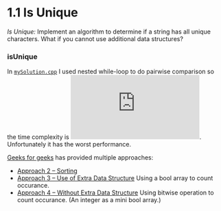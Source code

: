 # 1.1 Is Unique

*Is Unique:* Implement an algorithm to determine if a string has all unique characters. What if you
cannot use additional data structures?

### isUnique

In [`mySolution.cpp`](./isUnique/mySolution.cpp) I used nested while-loop to do pairwise comparison so the time complexity is ![O(n^2)](https://latex.codecogs.com/svg.latex?O%28n%5E2%29).
Unfortunately it has the worst performance.

[Geeks for geeks](https://www.geeksforgeeks.org/determine-string-unique-characters/) has provided multiple approaches:
 - [Approach 2 – Sorting](./isUnique/usingSort.cpp)
 - [Approach 3 – Use of Extra Data Structure](./isUnique/usingExtraDataStructure.cpp) Using a bool array to count occurance.
 - [Approach 4 – Without Extra Data Structure](./isUnique/usingBitwise.cpp) Using bitwise operation to count occurance. (An integer as a mini bool array.)
